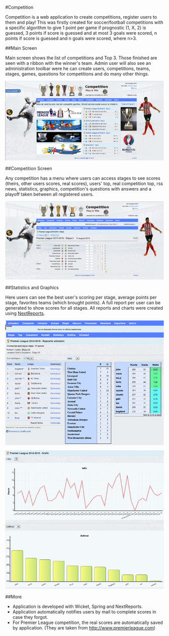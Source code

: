 #Competition

Competition is a web application to create competitions, register users to them and play! This was firstly created for soccer/football competitions with a specific algorithm to give 1 point per game if prognostic (1, X, 2) is guessed, 3 points if score is guessed and at most 3 goals were scored, n points if score is guessed and n goals were scored, where n>3.

##Main Screen

Main screen shows the list of competitions and Top 3. Those finished are seen with a ribbon with the winner's team. Admin user will also see an administration toolbar were he can create users, competitions, teams, stages, games, questions for competitions and do many other things.

![](/docs/screenshots/comp1.png)

##Competition Screen

Any competition has a menu where users can access stages to see scores (theirs, other users scores, real scores), users' top, real competition top, rss news, statistics, graphics, competition's questions with answers and a playoff taken between all registered users.

![](/docs/screenshots/comp2.png)

##Statistics and Graphics

Here users can see the best user's scoring per stage, average points per stage, favorites teams (which brought points). A full report per user can be generated to show scores for all stages. All reports and charts were created using [NextReports](http://www.next-reports.com/).

![](/docs/screenshots/comp3.png)

![](/docs/screenshots/comp4.png)

##More

* Application is developed with Wicket, Spring and NextReports.
* Application automatically notifies users by mail to complete scores in case they forgot.
* For Premier League competition, the real scores are automatically saved by application. (They are taken from http://www.premierleague.com)

